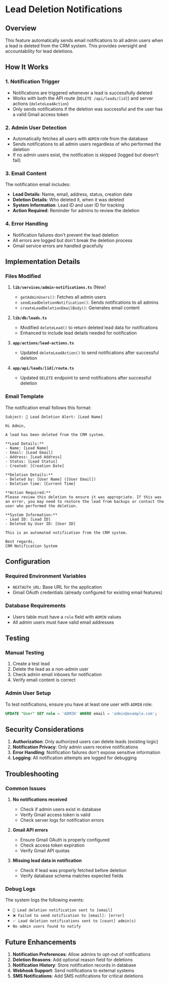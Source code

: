 # Lead Deletion Notifications

## Overview

This feature automatically sends email notifications to all admin users when a lead is deleted from the CRM system. This provides oversight and accountability for lead deletions.

## How It Works

### 1. Notification Trigger
- Notifications are triggered whenever a lead is successfully deleted
- Works with both the API route (`DELETE /api/leads/[id]`) and server actions (`deleteLeadAction`)
- Only sends notifications if the deletion was successful and the user has a valid Gmail access token

### 2. Admin User Detection
- Automatically fetches all users with `ADMIN` role from the database
- Sends notifications to all admin users regardless of who performed the deletion
- If no admin users exist, the notification is skipped (logged but doesn't fail)

### 3. Email Content
The notification email includes:
- **Lead Details**: Name, email, address, status, creation date
- **Deletion Details**: Who deleted it, when it was deleted
- **System Information**: Lead ID and user ID for tracking
- **Action Required**: Reminder for admins to review the deletion

### 4. Error Handling
- Notification failures don't prevent the lead deletion
- All errors are logged but don't break the deletion process
- Gmail service errors are handled gracefully

## Implementation Details

### Files Modified

1. **`lib/services/admin-notifications.ts`** (New)
   - `getAdminUsers()`: Fetches all admin users
   - `sendLeadDeletionNotification()`: Sends notifications to all admins
   - `createLeadDeletionEmailBody()`: Generates email content

2. **`lib/db/leads.ts`**
   - Modified `deleteLead()` to return deleted lead data for notifications
   - Enhanced to include lead details needed for notification

3. **`app/actions/lead-actions.ts`**
   - Updated `deleteLeadAction()` to send notifications after successful deletion

4. **`app/api/leads/[id]/route.ts`**
   - Updated `DELETE` endpoint to send notifications after successful deletion

### Email Template

The notification email follows this format:

```
Subject: 🚨 Lead Deletion Alert: [Lead Name]

Hi Admin,

A lead has been deleted from the CRM system.

**Lead Details:**
- Name: [Lead Name]
- Email: [Lead Email]
- Address: [Lead Address]
- Status: [Lead Status]
- Created: [Creation Date]

**Deletion Details:**
- Deleted by: [User Name] ([User Email])
- Deletion time: [Current Time]

**Action Required:**
Please review this deletion to ensure it was appropriate. If this was an error, you may need to restore the lead from backups or contact the user who performed the deletion.

**System Information:**
- Lead ID: [Lead ID]
- Deleted by User ID: [User ID]

This is an automated notification from the CRM system.

Best regards,
CRM Notification System
```

## Configuration

### Required Environment Variables
- `NEXTAUTH_URL`: Base URL for the application
- Gmail OAuth credentials (already configured for existing email features)

### Database Requirements
- Users table must have a `role` field with `ADMIN` values
- All admin users must have valid email addresses

## Testing

### Manual Testing
1. Create a test lead
2. Delete the lead as a non-admin user
3. Check admin email inboxes for notification
4. Verify email content is correct

### Admin User Setup
To test notifications, ensure you have at least one user with `ADMIN` role:

```sql
UPDATE "User" SET role = 'ADMIN' WHERE email = 'admin@example.com';
```

## Security Considerations

1. **Authorization**: Only authorized users can delete leads (existing logic)
2. **Notification Privacy**: Only admin users receive notifications
3. **Error Handling**: Notification failures don't expose sensitive information
4. **Logging**: All notification attempts are logged for debugging

## Troubleshooting

### Common Issues

1. **No notifications received**
   - Check if admin users exist in database
   - Verify Gmail access token is valid
   - Check server logs for notification errors

2. **Gmail API errors**
   - Ensure Gmail OAuth is properly configured
   - Check access token expiration
   - Verify Gmail API quotas

3. **Missing lead data in notification**
   - Check if lead was properly fetched before deletion
   - Verify database schema matches expected fields

### Debug Logs

The system logs the following events:
- `📧 Lead deletion notification sent to [email]`
- `❌ Failed to send notification to [email]: [error]`
- `✅ Lead deletion notifications sent to [count] admin(s)`
- `No admin users found to notify`

## Future Enhancements

1. **Notification Preferences**: Allow admins to opt-out of notifications
2. **Deletion Reasons**: Add optional reason field for deletions
3. **Notification History**: Store notification records in database
4. **Webhook Support**: Send notifications to external systems
5. **SMS Notifications**: Add SMS notifications for critical deletions 